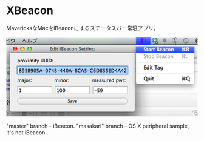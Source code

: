 XBeacon
=====
MavericksなMacをiBeaconにするステータスバー常駐アプリ。

![Figure 1 XBeacon](xbeacon-screenshot-01.png)

"master" branch - iBeacon.
"masakari" branch - OS X peripheral sample, it's not iBeacon.
